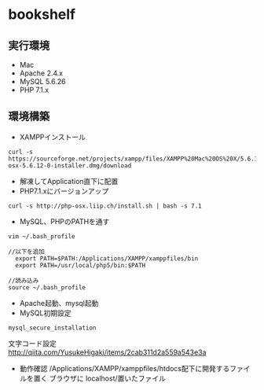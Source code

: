 # bookshelf

## 実行環境
- Mac
- Apache 2.4.x
- MySQL 5.6.26
- PHP 7.1.x

## 環境構築
- XAMPPインストール
```
curl -s https://sourceforge.net/projects/xampp/files/XAMPP%20Mac%20OS%20X/5.6.12/xampp-osx-5.6.12-0-installer.dmg/download
```
- 解凍してApplication直下に配置
- PHP7.1.xにバージョンアップ
```
curl -s http://php-osx.liip.ch/install.sh | bash -s 7.1
```
- MySQL、PHPのPATHを通す
```
vim ~/.bash_profile

//以下を追加
  export PATH=$PATH:/Applications/XAMPP/xamppfiles/bin
  export PATH=/usr/local/php5/bin:$PATH

//読み込み
source ~/.bash_profile
```
- Apache起動、mysql起動
- MySQL初期設定
```
mysql_secure_installation
```
文字コード設定
http://qiita.com/YusukeHigaki/items/2cab311d2a559a543e3a
- 動作確認
/Applications/XAMPP/xamppfiles/htdocs配下に開発するファイルを置く
ブラウザに
localhost/置いたファイル
